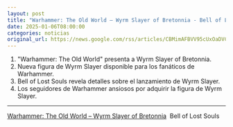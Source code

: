```yaml
---
layout: post
title: "Warhammer: The Old World – Wyrm Slayer of Bretonnia - Bell of Lost Souls"
date: 2025-01-06T08:00:00
categories: noticias
original_url: https://news.google.com/rss/articles/CBMimAFBVV95cUxOaDVCUl9pNHNRbElrblM3N0ZlVzdGSklqNHpVTnlQUGY1cl9seTY1UGFyM1Uzc1dQTllVdV9JVi16Z0JpWTFhOWl2SEJJbnZBXzZrdFlWOG1DaWtoVXpNd0VVbEs2M3FVVHdoS3g4LUVKeWd5QzJGWXFFb2NDWVcySGRsTlBtWUxfVVBDaTg4eWhJTlItSVBEOQ?oc=5
---
```



1. "Warhammer: The Old World" presenta a Wyrm Slayer of Bretonnia.
2. Nueva figura de Wyrm Slayer disponible para los fanáticos de Warhammer.
3. Bell of Lost Souls revela detalles sobre el lanzamiento de Wyrm Slayer.
4. Los seguidores de Warhammer ansiosos por adquirir la figura de Wyrm Slayer.


---


[Warhammer: The Old World – Wyrm Slayer of Bretonnia](https://news.google.com/rss/articles/CBMimAFBVV95cUxOaDVCUl9pNHNRbElrblM3N0ZlVzdGSklqNHpVTnlQUGY1cl9seTY1UGFyM1Uzc1dQTllVdV9JVi16Z0JpWTFhOWl2SEJJbnZBXzZrdFlWOG1DaWtoVXpNd0VVbEs2M3FVVHdoS3g4LUVKeWd5QzJGWXFFb2NDWVcySGRsTlBtWUxfVVBDaTg4eWhJTlItSVBEOQ?oc=5)  Bell of Lost Souls